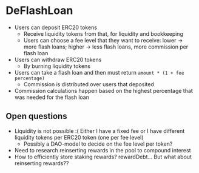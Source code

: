 # DeFlashLoan

- Users can deposit ERC20 tokens
    - Receive liquidity tokens from that, for liquidity and bookkeeping
    - Users can choose a fee level that they want to receive: lower -> more flash loans; higher -> less flash loans, more commission per flash loan
- Users can withdraw ERC20 tokens
    - By burning liquidity tokens
- Users can take a flash loan and then must return `amount * (1 + fee percentage)`
    - Commission is distributed over users that deposited
- Commission calculations happen based on the highest percentage that was needed for the flash loan

## Open questions
- Liquidity is not possible :( Either I have a fixed fee or I have different liquidity tokens per ERC20 token (one per fee level)
    - Possibly a DAO-model to decide on the fee level per token?
- Need to research reinserting rewards in the pool to compound interest
- How to efficiently store staking rewards? rewardDebt... But what about reinserting rewards??